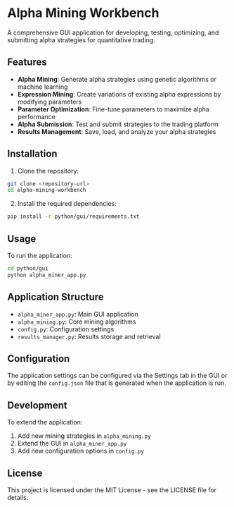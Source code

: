 # Alpha Mining Workbench

A comprehensive GUI application for developing, testing, optimizing, and submitting alpha strategies for quantitative trading.

## Features

- **Alpha Mining**: Generate alpha strategies using genetic algorithms or machine learning
- **Expression Mining**: Create variations of existing alpha expressions by modifying parameters
- **Parameter Optimization**: Fine-tune parameters to maximize alpha performance
- **Alpha Submission**: Test and submit strategies to the trading platform
- **Results Management**: Save, load, and analyze your alpha strategies

## Installation

1. Clone the repository:
```bash
git clone <repository-url>
cd alpha-mining-workbench
```

2. Install the required dependencies:
```bash
pip install -r python/gui/requirements.txt
```

## Usage

To run the application:

```bash
cd python/gui
python alpha_miner_app.py
```

## Application Structure

- `alpha_miner_app.py`: Main GUI application
- `alpha_mining.py`: Core mining algorithms
- `config.py`: Configuration settings
- `results_manager.py`: Results storage and retrieval

## Configuration

The application settings can be configured via the Settings tab in the GUI or by editing the `config.json` file that is generated when the application is run.

## Development

To extend the application:

1. Add new mining strategies in `alpha_mining.py`
2. Extend the GUI in `alpha_miner_app.py`
3. Add new configuration options in `config.py`

## License

This project is licensed under the MIT License - see the LICENSE file for details. 